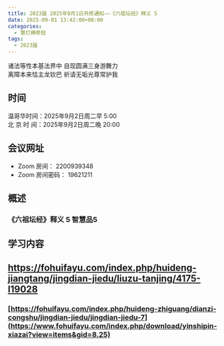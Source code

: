 ```yaml
---
title: 2023届 2025年9月1日共修通知——《六祖坛经》释义 5
date: 2025-09-01 13:42:00+08:00
categories:
  - 慧灯禅修班
tags:
  - 2023届
---
```

诸法等性本基法界中 自现圆满三身游舞力\
离障本来怙主龙钦巴 祈请无垢光尊常护我

## 时间

温哥华时间：2025年9月2日周二早 5:00\
北 京 时 间：2025年9月2日周二晚 20:00

## 会议网址

* Zoom 房间： 2200939348[](https://us02web.zoom.us/j/7672270786?pwd=bjRzNVpOT0g1cWF3WWVqVE1PZzlWZz09)
* Zoom 房间密码： 19621211

## 概述

### 《六祖坛经》释义 5 智慧品5

## 学习内容

## https://fohuifayu.com/index.php/huideng-jiangtang/jingdian-jiedu/liuzu-tanjing/4175-l19028  [](https://s3.ap-northeast-1.wasabisys.com/hdcx/hdv/f/up/%E6%A2%A6%E5%B9%BB%E4%B8%96%E7%95%8C.md.pdf)[](https://www.huidengvan.com/f/up/%E8%AF%AD%E5%8A%A0%E6%8C%81%E7%9A%84%E4%BF%AE%E6%B3%952022.pdf)[](https://www.huidengchanxiu.net/books/b2/2-15)[](https://s3.ap-northeast-1.wasabisys.com/hdcx/hdv/f/up/%E4%BD%9B%E6%95%99%E7%9A%84%E4%B8%96%E7%95%8C%E8%A7%82.md.pdf)

### [https://fohuifayu.com/index.php/huideng-zhiguang/dianzi-congshu/jingdian-jiedu/jingdian-jiedu-7](https://www.fohuifayu.com/index.php/download/yinshipin-xiazai?view=items&gid=8.25)
